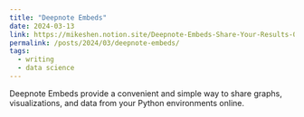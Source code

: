 ```yaml
---
title: "Deepnote Embeds"
date: 2024-03-13
link: https://mikeshen.notion.site/Deepnote-Embeds-Share-Your-Results-0a026d654b1940b9840ad109835ed033
permalink: /posts/2024/03/deepnote-embeds/
tags:
  - writing
  - data science
---
```

Deepnote Embeds provide a convenient and simple way to share graphs, visualizations, and data from your Python environments online.
